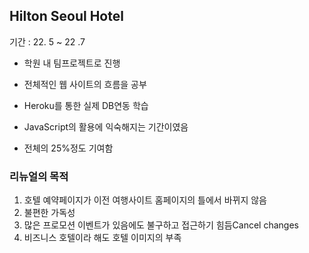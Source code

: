 ##  Hilton Seoul Hotel
기간 : 22. 5 ~ 22 .7
- 학원 내 팀프로젝트로 진행

- 전체적인 웹 사이트의 흐름을 공부
- Heroku를 통한 실제 DB연동 학습
- JavaScript의 활용에 익숙해지는 기간이였음
- 전체의 25%정도 기여함

### 리뉴얼의 목적
1. 호텔 예약페이지가 이전 여행사이트 홈페이지의 틀에서 바뀌지 않음
2. 불편한 가독성
3. 많은 프로모션 이벤트가 있음에도 불구하고 접근하기 힘듬Cancel changes
4. 비즈니스 호텔이라 해도 호텔 이미지의 부족
